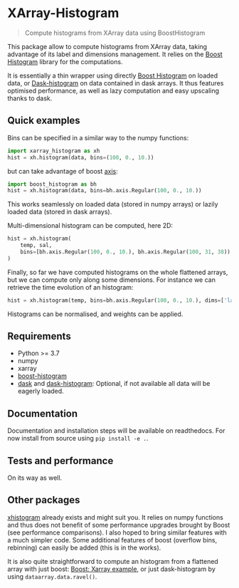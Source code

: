 
# XArray-Histogram

> Compute histograms from XArray data using BoostHistogram

This package allow to compute histograms from XArray data, taking advantage of
its label and dimensions management.
It relies on the [Boost Histogram](https://boost-histogram.readthedocs.io) library for the computations.

It is essentially a thin wrapper using directly [Boost Histogram](https://boost-histogram.readthedocs.io) on loaded data, or [Dask-histogram](https://dask-histogram.readthedocs.io) on data contained in dask arrays. It thus features optimised performance, as well as lazy computation and easy upscaling thanks to dask.

## Quick examples

Bins can be specified in a similar way to the numpy functions:
``` python
import xarray_histogram as xh
hist = xh.histogram(data, bins=(100, 0., 10.))
```
but can take advantage of boost [axis](https://boost-histogram.readthedocs.io/en/latest/user-guide/axes.html):
``` python
import boost_histogram as bh
hist = xh.histogram(data, bins=bh.axis.Regular(100, 0., 10.))
```

This works seamlessly on loaded data (stored in numpy arrays) or lazily loaded data (stored in dask arrays).

Multi-dimensional histogram can be computed, here 2D:
``` python
hist = xh.histogram(
    temp, sal,
    bins=[bh.axis.Regular(100, 0., 10.), bh.axis.Regular(100, 31, 38))
)
```

Finally, so far we have computed histograms on the whole flattened arrays, but we can compute only along some dimensions. For instance we can retrieve the time evolution of an histogram:
``` python
hist = xh.histogram(temp, bins=bh.axis.Regular(100, 0., 10.), dims=['lat', 'lon'])
```

Histograms can be normalised, and weights can be applied.

## Requirements

- Python >= 3.7
- numpy
- xarray
- [boost-histogram](https://github.com/scikit-hep/boost-histogram)
- [dask](https://www.dask.org/) and [dask-histogram](https://github.com/dask-contrib/dask-histogram): Optional, if not available all data will be eagerly loaded.

## Documentation

Documentation and installation steps will be available on readthedocs.
For now install from source using `pip install -e .`.

## Tests and performance

On its way as well.

## Other packages

[xhistogram](https://xhistogram.readthedocs.io/en/latest/) already exists and might suit you. It relies on numpy functions and thus does not benefit of some performance upgrades brought by Boost (see performance comparisons). I also hoped to bring similar features with a much simpler code. Some additional features of boost (overflow bins, rebinning) can easily be added (this is in the works).

It is also quite straightforward to compute an histogram from a flattened array with just boost: [Boost: Xarray example](https://boost-histogram.readthedocs.io/en/latest/notebooks/xarray.html), or just dask-histogram by using `dataarray.data.ravel()`.
